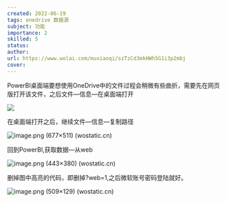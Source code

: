 ```yaml
---
created: 2022-06-19
tags: onedrive 数据源
subject: 功能
importance: 2
skilled: 5
status:
author:
url: https://www.wolai.com/muxiaoqi/szTzCd3mkHWh5G1i3p2mbj
cover: 
---
```


PowerBI桌面端要想使用OneDrive中的文件过程会稍微有些曲折，需要先在网页版打开该文件，之后文件—信息—在桌面端打开

![](https://secure2.wostatic.cn/static/p4ZaREZM8eHNxj8vtuWCKE/image.png?auth_key=1655637987-jDrnXtMqLbvFfxSMFrZeLw-0-7e276b252c4c7cf1f8c36d423bcb7d0e)

在桌面端打开之后，继续文件—信息—复制路径

![image.png (677×511) (wostatic.cn)](https://secure2.wostatic.cn/static/21WQ7t91y5WpqksQz2X7B9/image.png?auth_key=1655994069-hnAJjAQXxuBCjZPv5dfBwi-0-e130a3cd34f6ceb75b7caec9ae2d5747)

回到PowerBI,获取数据—从web

![image.png (443×380) (wostatic.cn)](https://secure2.wostatic.cn/static/xBfZDgKdtWFBH9WszFcXU3/image.png?auth_key=1655994079-i742e9js2t564R37bJ2eow-0-70f25780cf684a3102f87c3566c472d0)

删掉图中高亮的代码，即删掉?web=1,之后微软账号密码登陆就好。

![image.png (509×129) (wostatic.cn)](https://secure2.wostatic.cn/static/kEyEktKVaLtKUWgd6DW9LR/image.png?auth_key=1655994087-tSWwJrz1h5s2fVpRx7nRjD-0-9775a5a65a9c36c00ca02707615771db)